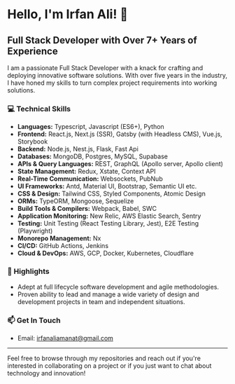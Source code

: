 # Hello, I'm Irfan Ali! 👋

## Full Stack Developer with Over 7+ Years of Experience

I am a passionate Full Stack Developer with a knack for crafting and deploying innovative software solutions. With over five years in the industry, I have honed my skills to turn complex project requirements into working solutions.

### 💻 Technical Skills
- **Languages:** Typescript, Javascript (ES6+), Python
- **Frontend:** React.js, Next.js (SSR), Gatsby (with Headless CMS), Vue.js, Storybook
- **Backend:** Node.js, Nest.js, Flask, Fast Api
- **Databases:** MongoDB, Postgres, MySQL, Supabase
- **APIs & Query Languages:** REST, GraphQL (Apollo server, Apollo client)
- **State Management:** Redux, Xstate, Context API
- **Real-Time Communication:** Websockets, PubNub
- **UI Frameworks:** Antd, Material UI, Bootstrap, Semantic UI etc.
- **CSS & Design:** Tailwind CSS, Styled Components, Atomic Design
- **ORMs:** TypeORM, Mongoose, Sequelize
- **Build Tools & Compilers:** Webpack, Babel, SWC
- **Application Monitoring:** New Relic, AWS Elastic Search, Sentry
- **Testing:** Unit Testing (React Testing Library, Jest), E2E Testing (Playwright)
- **Monorepo Management:** Nx
- **CI/CD:** GitHub Actions, Jenkins
- **Cloud & DevOps:** AWS, GCP, Docker, Kubernetes, Cloudflare

### 🌟 Highlights
- Adept at full lifecycle software development and agile methodologies.
- Proven ability to lead and manage a wide variety of design and development projects in team and independent situations.

### 📫 Get In Touch
- Email: <a href="mailto:irfanaliamanat@gmail.com">irfanaliamanat@gmail.com</a>

---
Feel free to browse through my repositories and reach out if you're interested in collaborating on a project or if you just want to chat about technology and innovation!
